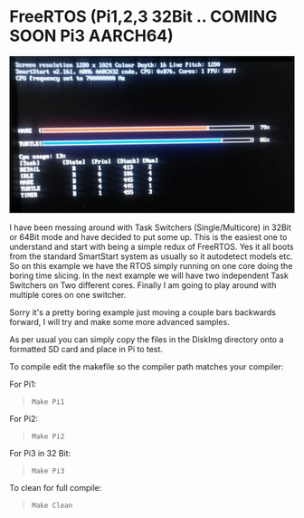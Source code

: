 # FreeRTOS (Pi1,2,3 32Bit .. COMING SOON Pi3 AARCH64)
![](https://github.com/LdB-ECM/Docs_and_Images/blob/master/Images/FreeRTOS.jpg?raw=true)

I have been messing around with Task Switchers (Single/Multicore) in 32Bit or 64Bit mode and have decided to put some up. This is the easiest one to understand and start with being a simple redux of FreeRTOS. Yes it all boots from the standard SmartStart system as usually so it autodetect models etc.  So on this example we have the RTOS simply running on one core doing the boring time slicing. In the next example we will have two independent Task Switchers on Two different cores. Finally I am going to play around with multiple cores on one switcher.
>
Sorry it's a pretty boring example just moving a couple bars backwards forward, I will try and make some more advanced samples.
>
As per usual you can simply copy the files in the DiskImg directory onto a formatted SD card and place in Pi to test.

To compile edit the makefile so the compiler path matches your compiler:
>
For Pi1: 
>     Make Pi1
For Pi2:
>     Make Pi2
For Pi3 in 32 Bit:
>     Make Pi3
     
To clean for full compile:     
>     Make Clean
     


